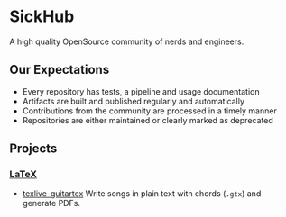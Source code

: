 # SickHub
A high quality OpenSource community of nerds and engineers.

## Our Expectations
* Every repository has tests, a pipeline and usage documentation
* Artifacts are built and published regularly and automatically
* Contributions from the community are processed in a timely manner
* Repositories are either maintained or clearly marked as deprecated

## Projects

### [LaTeX](https://www.latex-project.org)
* [texlive-guitartex](https://github.com/SickHub/docker-texlive-guitartex)
Write songs in plain text with chords (`.gtx`) and generate PDFs.


